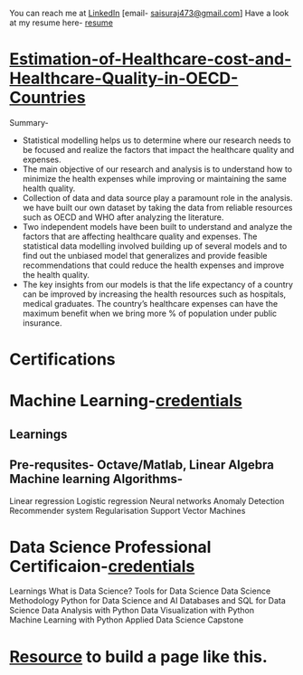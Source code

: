  
You can reach me at 
[LinkedIn](https://www.linkedin.com/in/sai-suraj-argula-47900089/)
[email- saisuraj473@gmail.com] 
Have a look at my resume here- [resume](https://github.com/ARGULASAISURAJ/Surajs-Data-Science-Portfolio/blob/master/Resume/Suraj_Resume)

# [Estimation-of-Healthcare-cost-and-Healthcare-Quality-in-OECD-Countries](https://github.com/ARGULASAISURAJ/Estimation-of-Healthcare-cost-and-Healthcare-Quality-in-OECD-Countries)

Summary-
* Statistical modelling helps us to determine where our research needs to be focused and realize the factors that impact the healthcare quality and expenses. 
* The main objective of our research and analysis is to understand how to minimize the health expenses while improving or maintaining the same health quality. 
* Collection of data and data source play a paramount role in the analysis. we have built our own dataset by taking the data from reliable resources such as OECD and WHO after analyzing the literature. 
* Two independent models have been built to understand and analyze the factors that are affecting healthcare quality and expenses. The statistical data modelling involved building up of several models and to find out the unbiased model that generalizes and provide feasible recommendations that could reduce the health expenses and improve the health quality. 
* The key insights from our models is that the life expectancy of a country can be improved by increasing the health resources such as hospitals, medical graduates. The country’s healthcare expenses can have the maximum benefit when we bring more % of population under public insurance. 

# Certifications
# Machine Learning-[credentials](https://www.coursera.org/account/accomplishments/records/8P7JWH9UU6PP)
  Learnings
  --------
  Pre-requsites- Octave/Matlab, Linear Algebra
  Machine learning Algorithms-
  ----------------------
  Linear regression
  Logistic regression
  Neural networks
  Anomaly Detection
  Recommender system
  Regularisation
  Support Vector Machines
  

# Data Science Professional Certificaion-[credentials](https://www.coursera.org/account/accomplishments/specialization/XZJAA3SAKE6P)
  Learnings
  What is Data Science?
  Tools for Data Science
  Data Science Methodology
  Python for Data Science and AI
  Databases and SQL for Data Science
  Data Analysis with Python
  Data Visualization with Python  
  Machine Learning with Python
  Applied Data Science Capstone



# [Resource](https://pages.github.com/) to build a page like this. 
